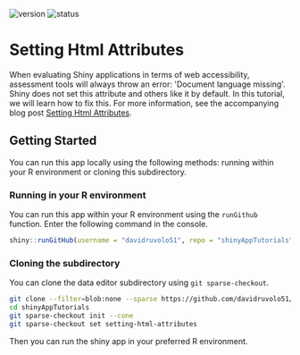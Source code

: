 <!-- badges: start -->
![version](https://img.shields.io/badge/dynamic/json?color=%22dd77&label=version&query=version&url=https%3A%2F%2Fraw.githubusercontent.com%2Fdavidruvolo51%2FshinyAppTutorials%2Fmain%2Fsetting-html-attributes%2Fpackage.json)
![status](https://img.shields.io/badge/dynamic/json?color=%3772FF&label=status&query=status&url=https%3A%2F%2Fraw.githubusercontent.com%2Fdavidruvolo51%2FshinyAppTutorials%2Fmain%2Fsetting-html-attributes%2Fpackage.json)
<!-- badges: end -->

# Setting Html Attributes

When evaluating Shiny applications in terms of web accessibility, assessment tools will always throw an error: 'Document language missing'. Shiny does not set this attribute and others like it by default. In this tutorial, we will learn how to fix this. For more information, see the accompanying blog post [Setting Html Attributes](https://davidruvolo51.github.io/shinytutorials/tutorials/setting-html-attributes/).

## Getting Started

You can run this app locally using the following methods: running within your R environment or cloning this subdirectory.

### Running in your R environment

You can run this app within your R environment using the `runGithub` function. Enter the following command in the console.

```r
shiny::runGitHub(username = "davidruvolo51", repo = "shinyAppTutorials", subdir = "setting-html-attributes")
```

### Cloning the subdirectory

You can clone the data editor subdirectory using `git sparse-checkout`.

```bash
git clone --filter=blob:none --sparse https://github.com/davidruvolo51/shinyAppTutorials
cd shinyAppTutorials
git sparse-checkout init --cone
git sparse-checkout set setting-html-attributes
```

Then you can run the shiny app in your preferred R environment.
